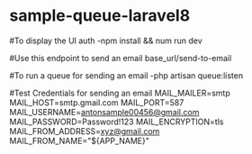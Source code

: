 # sample-queue-laravel8
#To display the UI auth
-npm install && num run dev

#Use this endpoint to send an email
base_url/send-to-email

#To run a queue for sending an email
-php artisan queue:listen

#Test Credentials for sending an email
MAIL_MAILER=smtp
MAIL_HOST=smtp.gmail.com
MAIL_PORT=587
MAIL_USERNAME=antonsample00456@gmail.com
MAIL_PASSWORD=Password!123
MAIL_ENCRYPTION=tls
MAIL_FROM_ADDRESS=xyz@gmail.com
MAIL_FROM_NAME="${APP_NAME}"
